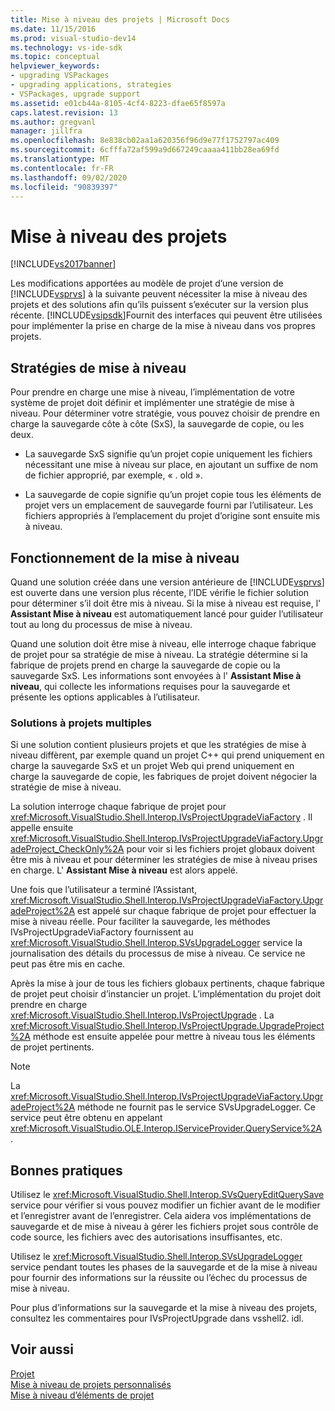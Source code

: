 ```yaml
---
title: Mise à niveau des projets | Microsoft Docs
ms.date: 11/15/2016
ms.prod: visual-studio-dev14
ms.technology: vs-ide-sdk
ms.topic: conceptual
helpviewer_keywords:
- upgrading VSPackages
- upgrading applications, strategies
- VSPackages, upgrade support
ms.assetid: e01cb44a-8105-4cf4-8223-dfae65f8597a
caps.latest.revision: 13
ms.author: gregvanl
manager: jillfra
ms.openlocfilehash: 8e838cb02aa1a620356f96d9e77f1752797ac409
ms.sourcegitcommit: 6cfffa72af599a9d667249caaaa411bb28ea69fd
ms.translationtype: MT
ms.contentlocale: fr-FR
ms.lasthandoff: 09/02/2020
ms.locfileid: "90839397"
---
```

# <a name="upgrading-projects"></a>Mise à niveau des projets
[!INCLUDE[vs2017banner](../../includes/vs2017banner.md)]

Les modifications apportées au modèle de projet d’une version de [!INCLUDE[vsprvs](../../includes/vsprvs-md.md)] à la suivante peuvent nécessiter la mise à niveau des projets et des solutions afin qu’ils puissent s’exécuter sur la version plus récente. [!INCLUDE[vsipsdk](../../includes/vsipsdk-md.md)]Fournit des interfaces qui peuvent être utilisées pour implémenter la prise en charge de la mise à niveau dans vos propres projets.  
  
## <a name="upgrade-strategies"></a>Stratégies de mise à niveau  
 Pour prendre en charge une mise à niveau, l’implémentation de votre système de projet doit définir et implémenter une stratégie de mise à niveau. Pour déterminer votre stratégie, vous pouvez choisir de prendre en charge la sauvegarde côte à côte (SxS), la sauvegarde de copie, ou les deux.  
  
- La sauvegarde SxS signifie qu’un projet copie uniquement les fichiers nécessitant une mise à niveau sur place, en ajoutant un suffixe de nom de fichier approprié, par exemple, « . old ».  
  
- La sauvegarde de copie signifie qu’un projet copie tous les éléments de projet vers un emplacement de sauvegarde fourni par l’utilisateur. Les fichiers appropriés à l’emplacement du projet d’origine sont ensuite mis à niveau.  
  
## <a name="how-upgrade-works"></a>Fonctionnement de la mise à niveau  
 Quand une solution créée dans une version antérieure de [!INCLUDE[vsprvs](../../includes/vsprvs-md.md)] est ouverte dans une version plus récente, l’IDE vérifie le fichier solution pour déterminer s’il doit être mis à niveau. Si la mise à niveau est requise, l' **Assistant Mise à niveau** est automatiquement lancé pour guider l’utilisateur tout au long du processus de mise à niveau.  
  
 Quand une solution doit être mise à niveau, elle interroge chaque fabrique de projet pour sa stratégie de mise à niveau. La stratégie détermine si la fabrique de projets prend en charge la sauvegarde de copie ou la sauvegarde SxS. Les informations sont envoyées à l' **Assistant Mise à niveau**, qui collecte les informations requises pour la sauvegarde et présente les options applicables à l’utilisateur.  
  
### <a name="multi-project-solutions"></a>Solutions à projets multiples  
 Si une solution contient plusieurs projets et que les stratégies de mise à niveau diffèrent, par exemple quand un projet C++ qui prend uniquement en charge la sauvegarde SxS et un projet Web qui prend uniquement en charge la sauvegarde de copie, les fabriques de projet doivent négocier la stratégie de mise à niveau.  
  
 La solution interroge chaque fabrique de projet pour <xref:Microsoft.VisualStudio.Shell.Interop.IVsProjectUpgradeViaFactory> . Il appelle ensuite <xref:Microsoft.VisualStudio.Shell.Interop.IVsProjectUpgradeViaFactory.UpgradeProject_CheckOnly%2A> pour voir si les fichiers projet globaux doivent être mis à niveau et pour déterminer les stratégies de mise à niveau prises en charge. L' **Assistant Mise à niveau** est alors appelé.  
  
 Une fois que l’utilisateur a terminé l’Assistant, <xref:Microsoft.VisualStudio.Shell.Interop.IVsProjectUpgradeViaFactory.UpgradeProject%2A> est appelé sur chaque fabrique de projet pour effectuer la mise à niveau réelle. Pour faciliter la sauvegarde, les méthodes IVsProjectUpgradeViaFactory fournissent au <xref:Microsoft.VisualStudio.Shell.Interop.SVsUpgradeLogger> service la journalisation des détails du processus de mise à niveau. Ce service ne peut pas être mis en cache.  
  
 Après la mise à jour de tous les fichiers globaux pertinents, chaque fabrique de projet peut choisir d’instancier un projet. L’implémentation du projet doit prendre en charge <xref:Microsoft.VisualStudio.Shell.Interop.IVsProjectUpgrade> . La <xref:Microsoft.VisualStudio.Shell.Interop.IVsProjectUpgrade.UpgradeProject%2A> méthode est ensuite appelée pour mettre à niveau tous les éléments de projet pertinents.  
  
> [!NOTE]
> La <xref:Microsoft.VisualStudio.Shell.Interop.IVsProjectUpgradeViaFactory.UpgradeProject%2A> méthode ne fournit pas le service SVsUpgradeLogger. Ce service peut être obtenu en appelant <xref:Microsoft.VisualStudio.OLE.Interop.IServiceProvider.QueryService%2A> .  
  
## <a name="best-practices"></a>Bonnes pratiques  
 Utilisez le <xref:Microsoft.VisualStudio.Shell.Interop.SVsQueryEditQuerySave> service pour vérifier si vous pouvez modifier un fichier avant de le modifier et l’enregistrer avant de l’enregistrer. Cela aidera vos implémentations de sauvegarde et de mise à niveau à gérer les fichiers projet sous contrôle de code source, les fichiers avec des autorisations insuffisantes, etc.  
  
 Utilisez le <xref:Microsoft.VisualStudio.Shell.Interop.SVsUpgradeLogger> service pendant toutes les phases de la sauvegarde et de la mise à niveau pour fournir des informations sur la réussite ou l’échec du processus de mise à niveau.  
  
 Pour plus d’informations sur la sauvegarde et la mise à niveau des projets, consultez les commentaires pour IVsProjectUpgrade dans vsshell2. idl.  
  
## <a name="see-also"></a>Voir aussi  
 [Projet](../../extensibility/internals/projects.md)   
 [Mise à niveau de projets personnalisés](../../misc/upgrading-custom-projects.md)   
 [Mise à niveau d’éléments de projet](../../misc/upgrading-project-items.md)
